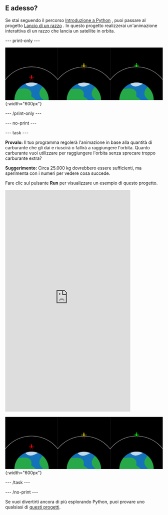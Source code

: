 ## E adesso?

Se stai seguendo il percorso [Introduzione a Python](https://projects.raspberrypi.org/en/raspberrypi/python-intro) , puoi passare al progetto [Lancio di un razzo](https://projects.raspberrypi.org/en/projects/rocket-launch) . In questo progetto realizzerai un'animazione interattiva di un razzo che lancia un satellite in orbita.

--- print-only ---

![Progetto di lancio di un razzo.](images/showcase_rocket.png){:width="600px"}

--- /print-only ---

--- no-print ---

--- task ---

**Provalo:** Il tuo programma regolerà l'animazione in base alla quantità di carburante che gli dai e riuscirà o fallirà a raggiungere l'orbita. Quanto carburante vuoi utilizzare per raggiungere l'orbita senza sprecare troppo carburante extra?

**Suggerimento:** Circa 25.000 kg dovrebbero essere sufficienti, ma sperimenta con i numeri per vedere cosa succede.

Fare clic sul pulsante **Run** per visualizzare un esempio di questo progetto.

<iframe src="https://editor.raspberrypi.org/en/embed/viewer/rocket-launch-example" width="400" height="710" frameborder="0" marginwidth="0" marginheight="0" allowfullscreen>
</iframe>

![Progetto di lancio di un razzo](images/showcase_rocket.png){:width="600px"}

--- /task ---

--- /no-print ---

Se vuoi divertirti ancora di più esplorando Python, puoi provare uno qualsiasi di [questi progetti](https://projects.raspberrypi.org/en/projects?software%5B%5D=python).
